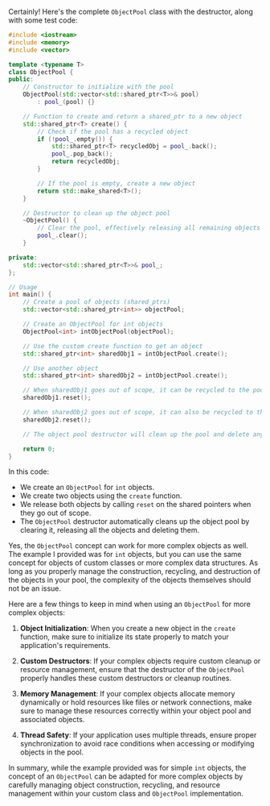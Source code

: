 Certainly! Here's the complete `ObjectPool` class with the destructor, along with some test code:

```cpp
#include <iostream>
#include <memory>
#include <vector>

template <typename T>
class ObjectPool {
public:
    // Constructor to initialize with the pool
    ObjectPool(std::vector<std::shared_ptr<T>>& pool)
        : pool_(pool) {}

    // Function to create and return a shared_ptr to a new object
    std::shared_ptr<T> create() {
        // Check if the pool has a recycled object
        if (!pool_.empty()) {
            std::shared_ptr<T> recycledObj = pool_.back();
            pool_.pop_back();
            return recycledObj;
        }

        // If the pool is empty, create a new object
        return std::make_shared<T>();
    }

    // Destructor to clean up the object pool
    ~ObjectPool() {
        // Clear the pool, effectively releasing all remaining objects
        pool_.clear();
    }

private:
    std::vector<std::shared_ptr<T>>& pool_;
};

// Usage
int main() {
    // Create a pool of objects (shared_ptrs)
    std::vector<std::shared_ptr<int>> objectPool;

    // Create an ObjectPool for int objects
    ObjectPool<int> intObjectPool(objectPool);

    // Use the custom create function to get an object
    std::shared_ptr<int> sharedObj1 = intObjectPool.create();

    // Use another object
    std::shared_ptr<int> sharedObj2 = intObjectPool.create();

    // When sharedObj1 goes out of scope, it can be recycled to the pool
    sharedObj1.reset();

    // When sharedObj2 goes out of scope, it can also be recycled to the pool
    sharedObj2.reset();

    // The object pool destructor will clean up the pool and delete any remaining objects

    return 0;
}
```

In this code:

- We create an `ObjectPool` for `int` objects.
- We create two objects using the `create` function.
- We release both objects by calling `reset` on the shared pointers when they go out of scope.
- The `ObjectPool` destructor automatically cleans up the object pool by clearing it, releasing all the objects and deleting them.

Yes, the `ObjectPool` concept can work for more complex objects as well. The example I provided was for `int` objects, but you can use the same concept for objects of custom classes or more complex data structures. As long as you properly manage the construction, recycling, and destruction of the objects in your pool, the complexity of the objects themselves should not be an issue.

Here are a few things to keep in mind when using an `ObjectPool` for more complex objects:

1. **Object Initialization**: When you create a new object in the `create` function, make sure to initialize its state properly to match your application's requirements.

2. **Custom Destructors**: If your complex objects require custom cleanup or resource management, ensure that the destructor of the `ObjectPool` properly handles these custom destructors or cleanup routines.

3. **Memory Management**: If your complex objects allocate memory dynamically or hold resources like files or network connections, make sure to manage these resources correctly within your object pool and associated objects.

4. **Thread Safety**: If your application uses multiple threads, ensure proper synchronization to avoid race conditions when accessing or modifying objects in the pool.

In summary, while the example provided was for simple `int` objects, the concept of an `ObjectPool` can be adapted for more complex objects by carefully managing object construction, recycling, and resource management within your custom class and `ObjectPool` implementation.
